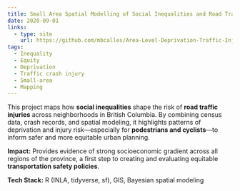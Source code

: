 ```yaml
---
title: Small Area Spatial Modelling of Social Inequalities and Road Traffic Injury
date: 2020-09-01
links:
  - type: site
    url: https://github.com/mbcalles/Area-Level-Deprivation-Traffic-Injury
tags:
  - Inequality
  - Equity
  - Deprivation
  - Traffic crash injury
  - Small-area
  - Mapping
---
```


This project maps how **social inequalities** shape the risk of **road traffic injuries** across neighborhoods in British Columbia. By combining census data, crash records, and spatial modeling, it highlights patterns of deprivation and injury risk—especially for **pedestrians and cyclists**—to inform safer and more equitable urban planning.  

**Impact:** Provides evidence of strong socioeconomic gradient across all regions of the province, a first step to creating and evaluating equitable **transportation safety policies**.  

**Tech Stack:** R (INLA, tidyverse, sf), GIS, Bayesian spatial modeling  